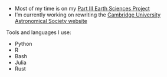 - Most of my time is on my [Part III Earth Sciences Project](https://github.com/0thomasholland/Part_III_Project)
- I’m currently working on rewriting the [Cambridge University Astronomical Society website](https://github.com/cu-astronomical-society/website)


Tools and languages I use:

- Python
- R
- Bash
- Julia
- Rust
